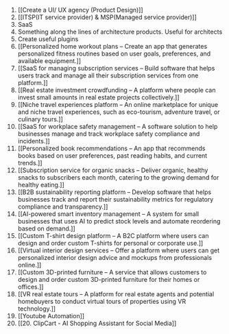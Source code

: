 1. [[Create a UI/ UX agency (Product Design)]]
2. [[ITSP(IT service provider) & MSP(Managed service provider)]]
3. SaaS
4. Something along the lines of architecture products. Useful for architects
5. Create useful plugins
6. [[Personalized home workout plans – Create an app that generates personalized fitness routines based on user goals, preferences, and available equipment.]]
7. [[SaaS for managing subscription services – Build software that helps users track and manage all their subscription services from one platform.]]
8. [[Real estate investment crowdfunding – A platform where people can invest small amounts in real estate projects collectively.]]
9. [[Niche travel experiences platform – An online marketplace for unique and niche travel experiences, such as eco-tourism, adventure travel, or culinary tours.]]
10. [[SaaS for workplace safety management – A software solution to help businesses manage and track workplace safety compliance and incidents.]]
11. [[Personalized book recommendations – An app that recommends books based on user preferences, past reading habits, and current trends.]]
12. [[Subscription service for organic snacks – Deliver organic, healthy snacks to subscribers each month, catering to the growing demand for healthy eating.]]
13. [[B2B sustainability reporting platform – Develop software that helps businesses track and report their sustainability metrics for regulatory compliance and transparency.]]
14. [[AI-powered smart inventory management – A system for small businesses that uses AI to predict stock levels and automate reordering based on demand.]]
15. [[Custom T-shirt design platform – A B2C platform where users can design and order custom T-shirts for personal or corporate use.]]
16. [[Virtual interior design services – Offer a platform where users can get personalized interior design advice and mockups from professionals online.]]
17. [[Custom 3D-printed furniture – A service that allows customers to design and order custom 3D-printed furniture for their homes or offices.]]
18. [[VR real estate tours – A platform for real estate agents and potential homebuyers to conduct virtual tours of properties using VR technology.]]
19. [[Youtube Automation]]
20. [[20. ClipCart - AI Shopping Assistant for Social Media]]